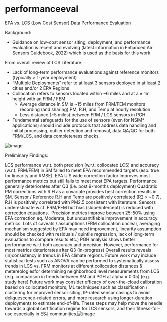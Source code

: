 # performanceeval
EPA vs. LCS (Low Cost Sensor) Data Performance Evaluation

Background:

- Guidance on low-cost sensor siting, deployment, and performance evaluation is recent and evolving (latest information in Enhanced Air Sensors Guidebook, 2022) which is used as the basis for this work.

From overall review of LCS Literature:

- Lack of long-term performance evaluations against reference monitors (typically > 1-year deployment) 
- “Multiple Deployments” refer to at least 3 sensors deployed in at least 2 cities and/or 2 EPA Regions
- Collocation refers to sensors located within ~6 miles and at a ± 1m height with an FRM / FEM
    - Average distance in SM is ~15 miles from FRM/FEM monitors recording (and sharing) PM, R.H, and Temp at hourly resolution
    - Less distance (~5 miles) between FRM / LCS sensors in PGH.
- Fundamental safeguards for the use of sensors (even for NSIM* applications) should include protocols that address data handling and initial processing, outlier detection and removal, data QA/QC for both FRM/LCS, and data completeness checks. 

![image](https://github.com/jalalawan/performanceeval/assets/39367591/b2901c00-d4b0-43dc-9578-74c54e259acc)

Preliminary Findings:

LCS performance w.r.t. both precision (w.r.t. collocated LCS) and accuracy (w.r.t. FRM/FEM) in SM failed to meet EPA recommended targets (esp. true for linearity and RMSE).
EPA U.S wide correction factor improves most performance metrics but still fails to meet most EPA targets.
Performance generally deteriorates after Q3 (i.e. post 9-months deployment)
Quadratic PM corrections with R.H as a covariate provides best correction results in SM.
Sensor / Reference R.H and Temp are positively correlated (R2 > ~0.7), R.H is positively correlated with PM2.5 consistent with literature. Sensors underestimate w.r.t. FRM/FEM but bias (slope/intercept) is reduced with correction equations. 
Precision metrics improve between 25-50% using EPA correction eq. Moderate, but unquantifiable improvement in accuracy metrics.
Lots of caveats / assumptions (FRM collocation unclear, averaging mechanism suggested by EPA may need improvement, linearity assumption should be checked with residuals / quintile regression, lack of long-term evaluations to compare results etc.)
PGH analysis shows better performance w.r.t both accuracy and precision. However, performance for most metrics deteriorates after Q3 (in-progress)
Overall results reveals (in)consistency in trends in EPA climate regions. Future work may include statistical tests such as ANOVA can be performed to systematically assess trends in LCS vs. FRM monitors at different collocation distances & metereologiesfor determining neighborhood level measurements from LCS (e.g. comparison in trends between SM and PGH at alpha = 0.05) (e.g. study here)
Future work may consider efficacy of over-the-cloud calibration based on collocated monitors, ML techniques such as classification / clustering for improved sensor siting, IP-rated sensor casings to avoid deliquescence-related errors, and more research using longer-duration deployments to estimate end-of-life. 
These steps may help move the needle towards a global certification regime for LCS sensors, and their fitness-for-use especially in ESJ communities.![image](https://github.com/jalalawan/performanceeval/assets/39367591/baeabe62-a2ee-456e-94ce-0af5aa2cdcf7)
